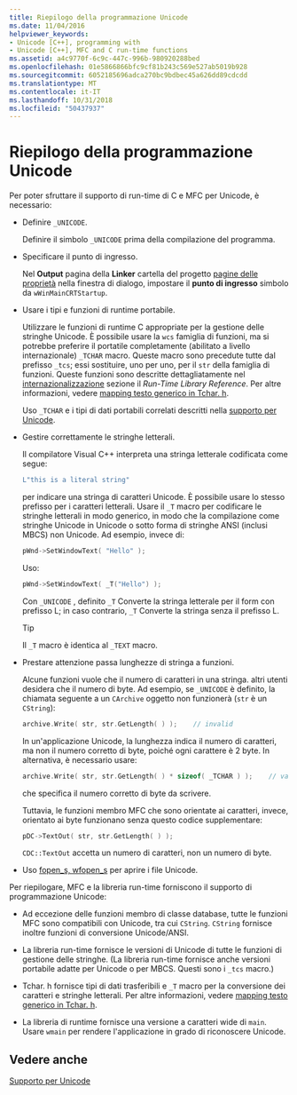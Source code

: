 ```yaml
---
title: Riepilogo della programmazione Unicode
ms.date: 11/04/2016
helpviewer_keywords:
- Unicode [C++], programming with
- Unicode [C++], MFC and C run-time functions
ms.assetid: a4c9770f-6c9c-447c-996b-980920288bed
ms.openlocfilehash: 01e5866866bfc9cf81b243c569e527ab5019b928
ms.sourcegitcommit: 6052185696adca270bc9bdbec45a626dd89cdcdd
ms.translationtype: MT
ms.contentlocale: it-IT
ms.lasthandoff: 10/31/2018
ms.locfileid: "50437937"
---
```

# <a name="unicode-programming-summary"></a>Riepilogo della programmazione Unicode

Per poter sfruttare il supporto di run-time di C e MFC per Unicode, è necessario:

- Definire `_UNICODE`.

   Definire il simbolo `_UNICODE` prima della compilazione del programma.

- Specificare il punto di ingresso.

   Nel **Output** pagina della **Linker** cartella del progetto [pagine delle proprietà](../ide/property-pages-visual-cpp.md) nella finestra di dialogo, impostare il **punto di ingresso** simbolo da `wWinMainCRTStartup`.

- Usare i tipi e funzioni di runtime portabile.

   Utilizzare le funzioni di runtime C appropriate per la gestione delle stringhe Unicode. È possibile usare la `wcs` famiglia di funzioni, ma si potrebbe preferire il portatile completamente (abilitato a livello internazionale) `_TCHAR` macro. Queste macro sono precedute tutte dal prefisso `_tcs`; essi sostituire, uno per uno, per il `str` della famiglia di funzioni. Queste funzioni sono descritte dettagliatamente nel [internazionalizzazione](../c-runtime-library/internationalization.md) sezione il *Run-Time Library Reference*. Per altre informazioni, vedere [mapping testo generico in Tchar. h](../text/generic-text-mappings-in-tchar-h.md).

   Uso `_TCHAR` e i tipi di dati portabili correlati descritti nella [supporto per Unicode](../text/support-for-unicode.md).

- Gestire correttamente le stringhe letterali.

   Il compilatore Visual C++ interpreta una stringa letterale codificata come segue:

    ```cpp
    L"this is a literal string"
    ```

   per indicare una stringa di caratteri Unicode. È possibile usare lo stesso prefisso per i caratteri letterali. Usare il `_T` macro per codificare le stringhe letterali in modo generico, in modo che la compilazione come stringhe Unicode in Unicode o sotto forma di stringhe ANSI (inclusi MBCS) non Unicode. Ad esempio, invece di:

    ```cpp
    pWnd->SetWindowText( "Hello" );
    ```

   Uso:

    ```cpp
    pWnd->SetWindowText( _T("Hello") );
    ```

   Con `_UNICODE` , definito `_T` Converte la stringa letterale per il form con prefisso L; in caso contrario, `_T` Converte la stringa senza il prefisso L.

    > [!TIP]
    >  Il `_T` macro è identica al `_TEXT` macro.

- Prestare attenzione passa lunghezze di stringa a funzioni.

   Alcune funzioni vuole che il numero di caratteri in una stringa. altri utenti desidera che il numero di byte. Ad esempio, se `_UNICODE` è definito, la chiamata seguente a un `CArchive` oggetto non funzionerà (`str` è un `CString`):

    ```cpp
    archive.Write( str, str.GetLength( ) );    // invalid
    ```

   In un'applicazione Unicode, la lunghezza indica il numero di caratteri, ma non il numero corretto di byte, poiché ogni carattere è 2 byte. In alternativa, è necessario usare:

    ```cpp
    archive.Write( str, str.GetLength( ) * sizeof( _TCHAR ) );    // valid
    ```

   che specifica il numero corretto di byte da scrivere.

   Tuttavia, le funzioni membro MFC che sono orientate ai caratteri, invece, orientato ai byte funzionano senza questo codice supplementare:

    ```cpp
    pDC->TextOut( str, str.GetLength( ) );
    ```

   `CDC::TextOut` accetta un numero di caratteri, non un numero di byte.

- Uso [fopen_s, wfopen_s](../c-runtime-library/reference/fopen-s-wfopen-s.md) per aprire i file Unicode.

Per riepilogare, MFC e la libreria run-time forniscono il supporto di programmazione Unicode:

- Ad eccezione delle funzioni membro di classe database, tutte le funzioni MFC sono compatibili con Unicode, tra cui `CString`. `CString` fornisce inoltre funzioni di conversione Unicode/ANSI.

- La libreria run-time fornisce le versioni di Unicode di tutte le funzioni di gestione delle stringhe. (La libreria run-time fornisce anche versioni portabile adatte per Unicode o per MBCS. Questi sono i `_tcs` macro.)

- Tchar. h fornisce tipi di dati trasferibili e `_T` macro per la conversione dei caratteri e stringhe letterali. Per altre informazioni, vedere [mapping testo generico in Tchar. h](../text/generic-text-mappings-in-tchar-h.md).

- La libreria di runtime fornisce una versione a caratteri wide di `main`. Usare `wmain` per rendere l'applicazione in grado di riconoscere Unicode.

## <a name="see-also"></a>Vedere anche

[Supporto per Unicode](../text/support-for-unicode.md)